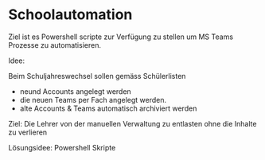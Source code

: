 # Schoolautomation

Ziel ist es Powershell scripte zur Verfügung zu stellen um MS Teams Prozesse zu automatisieren.

Idee: 

Beim Schuljahreswechsel sollen gemäss Schülerlisten 
  * neund Accounts angelegt werden
  * die neuen Teams per Fach angelegt werden.
  * alte Accounts & Teams automatisch archiviert werden 


Ziel: Die Lehrer von  der manuellen Verwaltung zu entlasten ohne die Inhalte zu verlieren

Lösungsidee: Powershell Skripte



